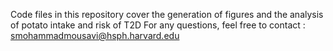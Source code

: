 Code files in this repository cover the generation of figures and the analysis of potato intake and risk of T2D
For any questions, feel free to contact : smohammadmousavi@hsph.harvard.edu
